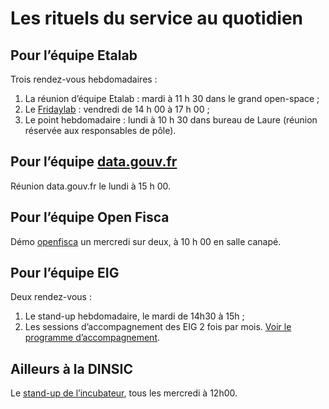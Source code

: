 # Les rituels du service au quotidien

## Pour l’équipe Etalab

Trois rendez-vous hebdomadaires :

1. La réunion d’équipe Etalab : mardi à 11 h 30 dans le grand open-space ;
2. Le [Fridaylab](etalab/fridaylab) : vendredi de 14 h 00 à 17 h 00 ;
3. Le point hebdomadaire : lundi à 10 h 30 dans bureau de Laure (réunion réservée aux responsables de pôle).

## Pour l’équipe [data.gouv.fr](https://www.data.gouv.fr/fr/)

Réunion data.gouv.fr le lundi à 15 h 00.

## Pour l’équipe Open Fisca

Démo [openfisca](https://fr.openfisca.org/) un mercredi sur deux, à 10 h 00 en salle canapé.

## Pour l’équipe EIG

Deux rendez-vous :

 1. Le stand-up hebdomadaire, le mardi de 14h30 à 15h ;
 2. Les sessions d’accompagnement des EIG 2 fois par mois. [Voir le programme d’accompagnement](https://github.com/entrepreneur-interet-general/eig-link/blob/master/accompagnement.org).

## Ailleurs à la DINSIC

Le [stand-up de l’incubateur](https://github.com/betagouv/beta.gouv.fr/wiki/Standup), tous les mercredi à 12h00.
